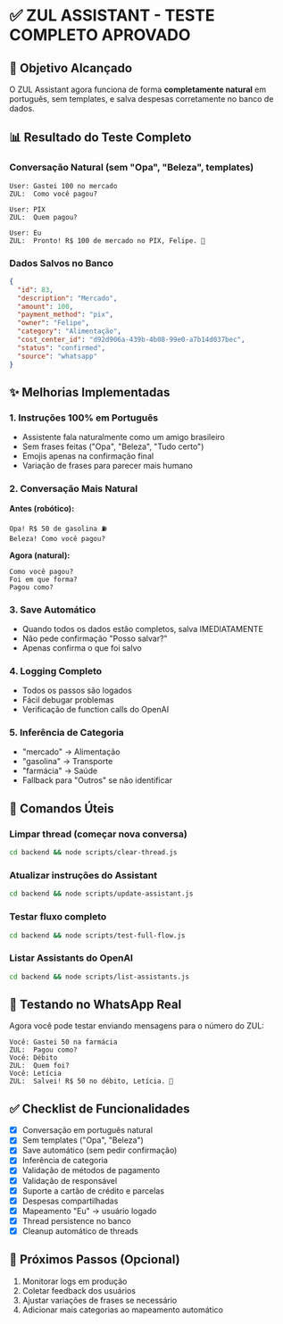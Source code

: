 # ✅ ZUL ASSISTANT - TESTE COMPLETO APROVADO

## 🎯 Objetivo Alcançado
O ZUL Assistant agora funciona de forma **completamente natural** em português, sem templates, e salva despesas corretamente no banco de dados.

## 📊 Resultado do Teste Completo

### Conversação Natural (sem "Opa", "Beleza", templates)
```
User: Gastei 100 no mercado
ZUL:  Como você pagou?

User: PIX
ZUL:  Quem pagou?

User: Eu
ZUL:  Pronto! R$ 100 de mercado no PIX, Felipe. 🛒
```

### Dados Salvos no Banco
```json
{
  "id": 83,
  "description": "Mercado",
  "amount": 100,
  "payment_method": "pix",
  "owner": "Felipe",
  "category": "Alimentação",
  "cost_center_id": "d92d906a-439b-4b08-99e0-a7b14d037bec",
  "status": "confirmed",
  "source": "whatsapp"
}
```

## ✨ Melhorias Implementadas

### 1. Instruções 100% em Português
- Assistente fala naturalmente como um amigo brasileiro
- Sem frases feitas ("Opa", "Beleza", "Tudo certo")
- Emojis apenas na confirmação final
- Variação de frases para parecer mais humano

### 2. Conversação Mais Natural
**Antes (robótico):**
```
Opa! R$ 50 de gasolina ⛽
Beleza! Como você pagou?
```

**Agora (natural):**
```
Como você pagou?
Foi em que forma?
Pagou como?
```

### 3. Save Automático
- Quando todos os dados estão completos, salva IMEDIATAMENTE
- Não pede confirmação "Posso salvar?"
- Apenas confirma o que foi salvo

### 4. Logging Completo
- Todos os passos são logados
- Fácil debugar problemas
- Verificação de function calls do OpenAI

### 5. Inferência de Categoria
- "mercado" → Alimentação
- "gasolina" → Transporte
- "farmácia" → Saúde
- Fallback para "Outros" se não identificar

## 🔧 Comandos Úteis

### Limpar thread (começar nova conversa)
```bash
cd backend && node scripts/clear-thread.js
```

### Atualizar instruções do Assistant
```bash
cd backend && node scripts/update-assistant.js
```

### Testar fluxo completo
```bash
cd backend && node scripts/test-full-flow.js
```

### Listar Assistants do OpenAI
```bash
cd backend && node scripts/list-assistants.js
```

## 📱 Testando no WhatsApp Real

Agora você pode testar enviando mensagens para o número do ZUL:

```
Você: Gastei 50 na farmácia
ZUL:  Pagou como?
Você: Débito
ZUL:  Quem foi?
Você: Letícia
ZUL:  Salvei! R$ 50 no débito, Letícia. 💊
```

## ✅ Checklist de Funcionalidades

- [x] Conversação em português natural
- [x] Sem templates ("Opa", "Beleza")
- [x] Save automático (sem pedir confirmação)
- [x] Inferência de categoria
- [x] Validação de métodos de pagamento
- [x] Validação de responsável
- [x] Suporte a cartão de crédito e parcelas
- [x] Despesas compartilhadas
- [x] Mapeamento "Eu" → usuário logado
- [x] Thread persistence no banco
- [x] Cleanup automático de threads

## 🚀 Próximos Passos (Opcional)

1. Monitorar logs em produção
2. Coletar feedback dos usuários
3. Ajustar variações de frases se necessário
4. Adicionar mais categorias ao mapeamento automático
